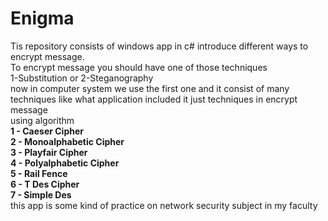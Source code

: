 # Enigma

Tis repository consists of windows app in c# introduce different ways to encrypt message.<br>
To encrypt message you should have one of those techniques<br>
1-Substitution or 2-Steganography <br>
now in computer system we use the first one and it consist of many techniques like what application included it just techniques in encrypt<br> message <br>
using algorithm <br>
<b>1 - Caeser Cipher<br>
2 - Monoalphabetic Cipher<br>
3 - Playfair Cipher<br>
4 - Polyalphabetic Cipher<br>
5 - Rail Fence<br>
6 - T Des Cipher<br>
7 - Simple Des</b><br>
this app is some kind of practice on network security subject in my faculty


